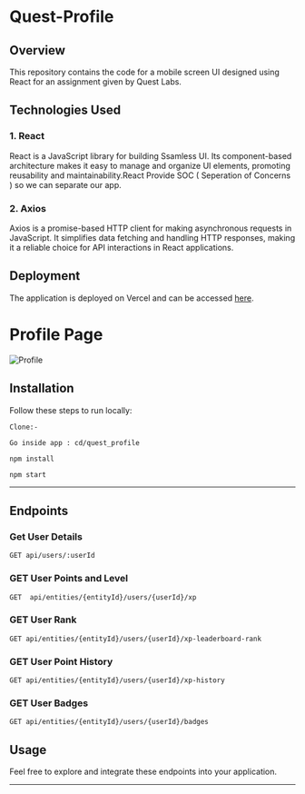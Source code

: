 # Quest-Profile
## Overview

This repository contains the code for a mobile screen UI designed using React for an assignment given by Quest Labs.

## Technologies Used

### 1. React

React is a JavaScript library for building Ssamless UI. Its component-based architecture makes it easy to manage and organize UI elements, promoting reusability and maintainability.React Provide SOC ( Seperation of Concerns ) so we can separate our app.

### 2. Axios

Axios is a promise-based HTTP client for making asynchronous requests in JavaScript. It simplifies data fetching and handling HTTP responses, making it a reliable choice for API interactions in React applications.


## Deployment

The application is deployed on Vercel and can be accessed [here](https://quest-labs-profile.netlify.app/).

# Profile Page 

![Profile](https://github.com/JahirPendhari09/Quest-Profile/assets/128920395/e8aded39-3dfc-4fee-8b8d-904289c46b03)

 <h2>Installation</h2>
   <p>Follow these steps to run locally:</p>
    
   <pre><code>Clone:- </code></pre>
   <pre><code>Go inside app : cd/quest_profile</code></pre>
   <pre><code>npm install</code></pre>
   <pre><code>npm start</code></pre>
   <hr>

   <h2>Endpoints</h2>
   <h3>Get User Details</h3>
   <pre><code>GET api/users/:userId</code></pre>

   <h3>GET User Points and Level</h3>
   <pre><code>GET  api/entities/{entityId}/users/{userId}/xp</code></pre>
  
   <h3>GET User Rank</h3>
   <pre><code>GET api/entities/{entityId}/users/{userId}/xp-leaderboard-rank</code></pre>

   <h3>GET User Point History</h3>
   <pre><code>GET api/entities/{entityId}/users/{userId}/xp-history</code></pre>

   <h3>GET User Badges</h3>
   <pre><code>GET api/entities/{entityId}/users/{userId}/badges</code></pre>
  
   <h2>Usage</h2>
   <p>Feel free to explore and integrate these endpoints into your application.</p>
   <hr>


  

